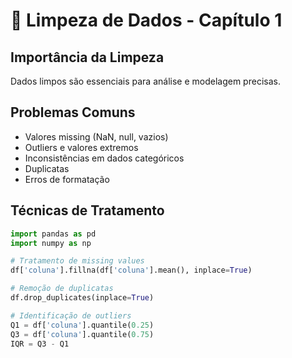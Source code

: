 # 🧹 Limpeza de Dados - Capítulo 1

## Importância da Limpeza
Dados limpos são essenciais para análise e modelagem precisas.

## Problemas Comuns
- Valores missing (NaN, null, vazios)
- Outliers e valores extremos
- Inconsistências em dados categóricos
- Duplicatas
- Erros de formatação

## Técnicas de Tratamento
```python
import pandas as pd
import numpy as np

# Tratamento de missing values
df['coluna'].fillna(df['coluna'].mean(), inplace=True)

# Remoção de duplicatas
df.drop_duplicates(inplace=True)

# Identificação de outliers
Q1 = df['coluna'].quantile(0.25)
Q3 = df['coluna'].quantile(0.75)
IQR = Q3 - Q1